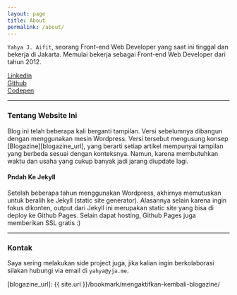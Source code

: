 ```yaml
---
layout: page
title: About
permalink: /about/
---
```


`Yahya J. Aifit`, seorang Front-end Web Developer yang saat ini tinggal dan bekerja di Jakarta. Memulai bekerja sebagai Front-end Web Developer dari tahun 2012.

<div class="o-grid">
  <div class="o-grid__item u-txt--fair u-fg--grey u-mrgn-bottom--3" >
    <span class="icon-linkedin"></span>
    <a href="https://linkedin.com/in/omipit" target="_blank">
      Linkedin
    </a>
  </div>
  <div class="o-grid__item u-txt--fair u-fg--grey u-mrgn-bottom--3" >
    <span class="icon-github"></span>
    <a href="https://github.com/aifit" target="_blank">
      Github
    </a>
  </div>
  <div class="o-grid__item u-txt--fair u-fg--grey u-mrgn-bottom--3" >
    <span class="icon-codepen"></span>
    <a href="https://codepen.io/yja" target="_blank">
      Codepen
    </a>
  </div>
</div>

___

### Tentang Website Ini

Blog ini telah beberapa kali berganti tampilan. Versi sebelumnya dibangun dengan menggunakan mesin Wordpress. Versi tersebut mengusung konsep [Blogazine][blogazine_url], yang berarti setiap artikel mempunyai tampilan yang berbeda sesuai dengan konteksnya. Namun, karena membutuhkan waktu dan usaha yang cukup banyak jadi jarang diupdate lagi.

#### Pndah Ke Jekyll

Setelah beberapa tahun menggunakan Wordpress, akhirnya memutuskan untuk beralih ke Jekyll (static site generator). Alasannya selain karena ingin fokus dikonten, output dari Jekyll ini merupakan static site yang bisa di deploy ke Github Pages. Selain dapat hosting, Github Pages juga memberikan SSL gratis :)

___

### Kontak

Saya sering melakukan side project juga, jika kalian ingin berkolaborasi silakan hubungi via email di `yahya@yja.me`.

[blogazine_url]: {{ site.url }}/bookmark/mengaktifkan-kembali-blogazine/
